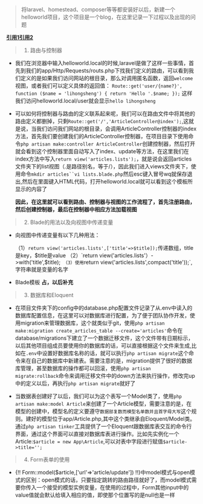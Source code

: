 > 将laravel、homestead、composer等等都安装好以后，新建一个helloworld项目，这个项目是一个blog，在这里记录一下过程以及出现的问题

**[引用1](https://laravist.com/article/12)[引用2](http://9iphp.com/web/laravel/laravel-post-data-to-view.html)**

> 1. 路由与控制器


+ 我们在浏览器中输入helloworld.local的时候,laravel是做了这样一些事情，首先到我们的app/Http/Requests/routs.php下找我们定义的路由，可以看到我们定义的是如果我们访问网站的根目录，那么对调用匿名函数，返回`welcome`视图，或者我们可以定义具体的返回值：
`Route::get('user/{name?}', function ($name = 'lihongsheng') {
    return 'Hello '.$name;
});`
这样我们访问helloworld.local/user就会显示`hello lihongsheng`

+ 可以如何将控制器与路由的定义联系起来呢，我们可以在路由文件中将其他的路由定义都删掉，只剩`Route::get('/','ArticleController@index');`,这就是说，当我们访问我们网站的根目录，会调用ArticleController控制器的index方法，首先我们要创建我们的ArticleController控制器，在项目目录下使用命令`php artisan make:controller ArticleController`创建控制器，然后打开就会看到这个控制器里面自动写入了index、update等方法，在这里我们在index方法中写入`return view('articles.lists');`，就是说会返回articles文件夹下的list视图（.是路径别名，等于/），因此我们进入views文件夹下，使用命令`mkdir articles``vi lists.blade.php`然后esc键入冒号wq就保存退出,然后在里面键入HTML代码，打开helloworld.local就可以看到这个模板所显示的内容了

	**因此，在这里就可以看到路由、控制器与视图的工作流程了，首先注册路由，然后创建控制器，最后在控制器中相应方法加载视图**


> 2. Blade的用法以及向视图中传递变量


+ 向视图中传递变量有以下几种用法：

	（1）`return view('articles.lists',['title'=>$title]);`传递数组，title是key，$title是value
	（2）`return view('articles.lists'）->with('title',$title);`
	（3）使用`return view('articles.lists',compact('title'));`,字符串就是变量的名字
	
+ Blade模板
	**占，以后补充**

> 3. 数据库和Eloquent

+ 在项目文件夹下的config中的database.php配置文件记录了从.env中读入的数据库配置信息，在这里可以对数据库进行配置，为了便于团队协作开发，使用migration来管理数据库，这个就类似于git，使用`php artisan make:migration create_articles_table --create='articles'`命令在database/migrations下建立了一个数据迁移文件，这个文件带有日期标示，以后其他项目组成员要使用你的数据库的话，可以直接根据这个文件来生成,比如在`.env`中设置好数据库名称的话，就可以执行`php artisan migrate`这个命令来在自己的数据库中新建表。需要注意的是，migration提供了很好的数据库管理，甚至数据库的操作都可以回滚，使用`php artisan migrate:rollback`命令来调用迁移文件中的down方法来执行操作，修改完up中的定义以后，再执行`php artisan migrate`就好了

+ 当数据表创建好了以后，我们可以为这个表写一个Model类了，使用`php artisan make:model Article`来创建了一个Article模型，需要注意的是，在模型的创建中，模型名的定义要遵守`数据部复数而模型名单数并且首字母大写`这个规则。建好的模型位于app/Article.php,其中这个类继承自Eloquent/Model类。通过`php artisan tinker`工具提供了一个Eloquent跟数据库表交互的命令行界面，通过这个界面可以直接对数据库表进行操作。比如先实例化一个Article:`$article = new App\Article`,可以对表中字段进行赋值`$article->title='';`

> 4. Form表单的使用

+ {!! Form::model($article,['url'=>'article/update']) !!}中model模式与open模式的区别：open模式的话，只要指定跳转的路由路径就好了，而model模式需要你传入一个接受的模型实例变量，在使用的过程中，Form其他input中的value值就会默认给填入相应的值，即使那个位置写的是null也是一样